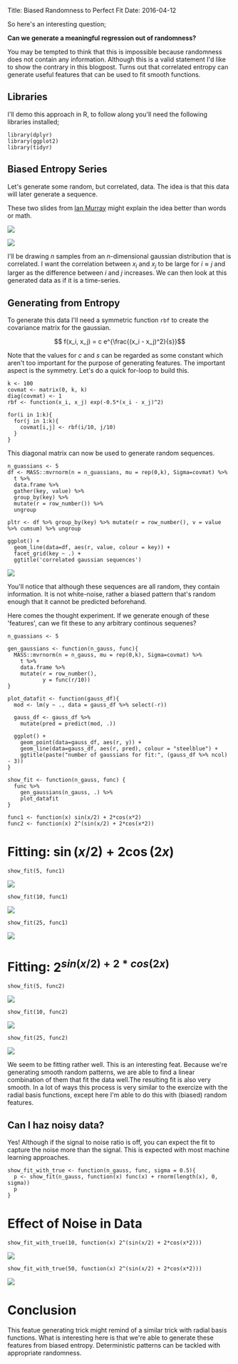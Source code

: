 Title: Biased Randomness to Perfect Fit
Date: 2016-04-12

So here's an interesting question; 

<b>Can we generate a meaningful regression out of randomness? </b>

You may be tempted to think that this is impossible because randomness does not contain any information. Although this is a valid statement I'd like to show the contrary in this blogpost. Turns out that correlated entropy can generate useful features that can be used to fit smooth functions. 

## Libraries

I'll demo this approach in R, to follow along you'll need the following libraries installed;

```
library(dplyr)
library(ggplot2)
library(tidyr)
```

## Biased Entropy Series

Let's generate some random, but correlated, data. The idea is that this data will later generate a sequence. 

These two slides from [Ian Murray](https://www.cs.toronto.edu/~hinton/csc2515/notes/gp_slides_fall08.pdf) might explain the idea better than words or math.

![](/theme/images/randomreg1.png)

![](/theme/images/randomreg2.png)

I'll be drawing $n$ samples from an $n$-dimensional gaussian distribution that is correlated. I want the correlation between $x_i$ and $x_j$ to be large for $i \approx j$ and larger as the difference between $i$ and $j$ increases. We can then look at this generated data as if it is a time-series.

## Generating from Entropy

To generate this data I'll need a symmetric function `rbf` to create the covariance matrix for the gaussian. 

$$ f(x_i, x_j) = c e^{\frac{(x_i - x_j)^2}{s}}$$ 

Note that the values for $c$ and $s$ can be regarded as some constant which aren't too important for the purpose of generating features. The important aspect is the symmetry. Let's do a quick for-loop to build this.

```
k <- 100
covmat <- matrix(0, k, k)
diag(covmat) <- 1
rbf <- function(x_i, x_j) exp(-0.5*(x_i - x_j)^2)

for(i in 1:k){
  for(j in 1:k){
    covmat[i,j] <- rbf(i/10, j/10)
  }
}
```

This diagonal matrix can now be used to generate random sequences. 

```
n_guassians <- 5
df <- MASS::mvrnorm(n = n_guassians, mu = rep(0,k), Sigma=covmat) %>% 
  t %>% 
  data.frame %>% 
  gather(key, value) %>% 
  group_by(key) %>% 
  mutate(r = row_number()) %>% 
  ungroup

pltr <- df %>% group_by(key) %>% mutate(r = row_number(), v = value %>% cumsum) %>% ungroup 

ggplot() + 
  geom_line(data=df, aes(r, value, colour = key)) + 
  facet_grid(key ~ .) + 
  ggtitle('correlated gaussian sequences')
```

![](/theme/images/randomreg3.png)

You'll notice that although these sequences are all random, they contain information. It is not white-noise, rather a biased pattern that's random enough that it cannot be predicted beforehand. 

Here comes the thought experiment. If we generate enough of these 'features', can we fit these to any arbitrary continous sequenes? 

```
n_guassians <- 5

gen_gaussians <- function(n_gauss, func){
  MASS::mvrnorm(n = n_gauss, mu = rep(0,k), Sigma=covmat) %>% 
    t %>% 
    data.frame %>% 
    mutate(r = row_number(), 
           y = func(r/10)) 
}

plot_datafit <- function(gauss_df){
  mod <- lm(y ~ ., data = gauss_df %>% select(-r))
  
  gauss_df <- gauss_df %>% 
    mutate(pred = predict(mod, .))
  
  ggplot() + 
    geom_point(data=gauss_df, aes(r, y)) + 
    geom_line(data=gauss_df, aes(r, pred), colour = "steelblue") + 
    ggtitle(paste("number of gaussians for fit:", (gauss_df %>% ncol) - 3))
}

show_fit <- function(n_gauss, func) {
  func %>% 
    gen_gaussians(n_gauss, .) %>% 
    plot_datafit
}

func1 <- function(x) sin(x/2) + 2*cos(x*2)
func2 <- function(x) 2^(sin(x/2) + 2*cos(x*2))
```

# Fitting: $\sin(x/2) + 2\cos(2x)$ 

```
show_fit(5, func1)
```

![](/theme/images/randomreg4.png)

```
show_fit(10, func1)
```

![](/theme/images/randomreg5.png)

```
show_fit(25, func1)
```

![](/theme/images/randomreg6.png)

# Fitting: $2^{sin(x/2) + 2*cos(2x)}$ 

```
show_fit(5, func2)
```

![](/theme/images/randomreg7.png)

```
show_fit(10, func2)
```

![](/theme/images/randomreg8.png)

```
show_fit(25, func2)
```

![](/theme/images/randomreg9.png)

We seem to be fitting rather well. This is an interesting feat. Because we're generating smooth random patterns, we are able to find a linear combination of them that fit the data well.The resulting fit is also very smooth. In a lot of ways this process is very similar to the exercize with the radial basis functions, except here I'm able to do this with (biased) random features. 

## Can I haz noisy data? 

Yes! Although if the signal to noise ratio is off, you can expect the fit to capture the noise more than the signal. This is expected with most machine learning approaches. 
  
```
show_fit_with_true <- function(n_gauss, func, sigma = 0.5){
  p <- show_fit(n_gauss, function(x) func(x) + rnorm(length(x), 0, sigma))
  p
}
```

# Effect of Noise in Data 

```
show_fit_with_true(10, function(x) 2^(sin(x/2) + 2*cos(x*2)))
```

![](/theme/images/randomreg10.png)

```
show_fit_with_true(50, function(x) 2^(sin(x/2) + 2*cos(x*2)))
```

![](/theme/images/randomreg11.png)

# Conclusion 

This featue generating trick might remind of a similar trick with radial basis functions. What is interesting here is that we're able to generate these features from biased entropy. Deterministic patterns can be tackled with appropriate randomness. 
